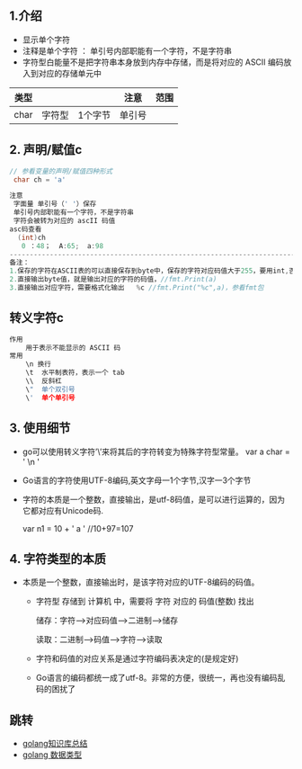 ## 1.介绍

* 显示单个字符
* 注释是单个字符 ： 单引号内部职能有一个字符，不是字符串
* 字符型白能量不是把字符串本身放到内存中存储，而是将对应的 ASCII 编码放入到对应的存储单元中

| 类型 |        |         | 注意   | 范围 |
| ---- | ------ | ------- | ------ | ---- |
| char | 字符型 | 1个字节 | 单引号 |      |



 ## 2. 声明/赋值c

   ```c++
// 参看变量的声明/赋值四种形式
	char ch = 'a'

注意
	字面量 单引号（' '）保存
    单引号内部职能有一个字符，不是字符串
    字符会被转为对应的 ascII 码值
 asc码查看
     (int)ch
      0 ：48；  A:65;  a:98
--------------------------------------------------------------------------------------
备注：
1.保存的字符在ASCII表的可以直接保存到byte中，保存的字符对应码值大于255，要用int,否则会溢出
2.直接输出byte值，就是输出对应的字符的码值，//fmt.Print(a)
3.直接输出对应字符，需要格式化输出   %c //fmt.Print("%c",a)，参看fmt包
   ```

## 转义字符c

```c++
作用
    用于表示不能显示的 ASCII 码
常用
    \n 换行
    \t	水平制表符，表示一个 tab
    \\	反斜杠 
    \"  单个双引号
    \'	单个单引号
```





## 3. 使用细节

   * go可以使用转义字符’\’来将其后的字符转变为特殊字符型常量。 var a char = ' \n '

   * Go语言的字符使用UTF-8编码,英文字母一1个字节,汉字一3个字节

   * 字符的本质是一个整数，直接输出，是utf-8码值，是可以进行运算的，因为它都对应有Unicode码.

     var n1 = 10 + ' a '    //10+97=107

## 4. 字符类型的本质

* 本质是一个整数，直接输出时，是该字符对应的UTF-8编码的码值。

    * 字符型   存储到   计算机  中，需要将   字符   对应的   码值(整数)   找出

        储存：字符——>对应码值——>二进制——>储存

        读取：二进制——>码值——>字符——>读取

    * 字符和码值的对应关系是通过字符编码表决定的(是规定好)

    * Go语言的编码都统一成了utf-8。非常的方便，很统一，再也没有编码乱码的困扰了

## 跳转

*   [golang知识库总结](https://www.cnblogs.com/shulei/p/13426361.html)
*   [golang 数据类型](https://www.cnblogs.com/shulei/p/13425813.html)
